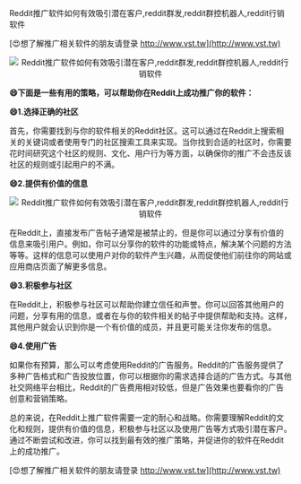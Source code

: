 Reddit推广软件如何有效吸引潜在客户,reddit群发,reddit群控机器人,reddit行销软件

[😍想了解推广相关软件的朋友请登录 http://www.vst.tw](http://www.vst.tw)

 <center><img src="https://vst.tw/MP4/tuiguang/png/3.png" alt="Reddit推广软件如何有效吸引潜在客户,reddit群发,reddit群控机器人,reddit行销软件"></center>

**😄下面是一些有用的策略，可以帮助你在Reddit上成功推广你的软件：**

**😄1.选择正确的社区**

首先，你需要找到与你的软件相关的Reddit社区。这可以通过在Reddit上搜索相关的关键词或者使用专门的社区搜索工具来实现。当你找到合适的社区时，你需要花时间研究这个社区的规则、文化、用户行为等方面，以确保你的推广不会违反该社区的规则或引起用户的不满。

**😄2.提供有价值的信息**

 <center><img src="https://vst.tw/MP4/tuiguang/png/2.png" alt="Reddit推广软件如何有效吸引潜在客户,reddit群发,reddit群控机器人,reddit行销软件"></center>

在Reddit上，直接发布广告帖子通常是被禁止的，但是你可以通过分享有价值的信息来吸引用户。例如，你可以分享你的软件的功能或特点，解决某个问题的方法等等。这样的信息可以使用户对你的软件产生兴趣，从而促使他们前往你的网站或应用商店页面了解更多信息。

**😄3.积极参与社区**

在Reddit上，积极参与社区可以帮助你建立信任和声誉。你可以回答其他用户的问题，分享有用的信息，或者在与你的软件相关的帖子中提供帮助和支持。这样，其他用户就会认识到你是一个有价值的成员，并且更可能关注你发布的信息。

**😄4.使用广告**

如果你有预算，那么可以考虑使用Reddit的广告服务。Reddit的广告服务提供了多种广告格式和广告投放位置，你可以根据你的需求选择合适的广告方式。与其他社交网络平台相比，Reddit的广告费用相对较低，但是广告效果也要看你的广告创意和营销策略。

总的来说，在Reddit上推广软件需要一定的耐心和战略。你需要理解Reddit的文化和规则，提供有价值的信息，积极参与社区以及使用广告等方式吸引潜在客户。通过不断尝试和改进，你可以找到最有效的推广策略，并促进你的软件在Reddit上的成功推广。

[😍想了解推广相关软件的朋友请登录 http://www.vst.tw](http://www.vst.tw)



